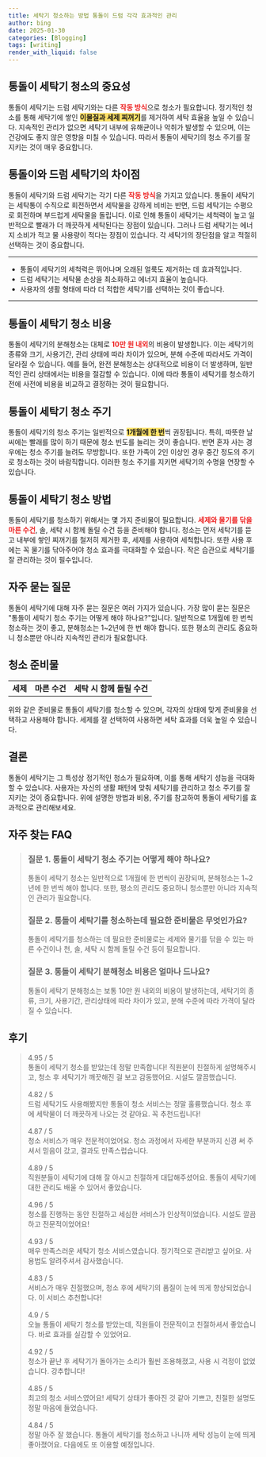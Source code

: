 ```yaml
---
title: 세탁기 청소하는 방법 통돌이 드럼 각각 효과적인 관리
author: bing
date: 2025-01-30
categories: [Blogging]
tags: [writing]
render_with_liquid: false
---
```



<h2 id='통돌이 세탁기 청소의 중요성'>통돌이 세탁기 청소의 중요성</h2>

<p>통돌이 세탁기는 드럼 세탁기와는 다른 <b><span style="color: #ee2323;">작동 방식</span></b>으로 청소가 필요합니다. 정기적인 청소를 통해 세탁기에 쌓인 <b><span style="background-color: #ffe066;">이물질과 세제 찌꺼기</span></b>를 제거하여 세탁 효율을 높일 수 있습니다. 지속적인 관리가 없으면 세탁기 내부에 유해균이나 악취가 발생할 수 있으며, 이는 건강에도 좋지 않은 영향을 미칠 수 있습니다. 따라서 통돌이 세탁기의 청소 주기를 잘 지키는 것이 매우 중요합니다.</p>

<h2 id='통돌이와 드럼 세탁기의 차이점'>통돌이와 드럼 세탁기의 차이점</h2>

<p>통돌이 세탁기와 드럼 세탁기는 각기 다른 <b><span style="color: #ee2323;">작동 방식</span></b>을 가지고 있습니다. 통돌이 세탁기는 세탁통이 수직으로 회전하면서 세탁물을 강하게 비비는 반면, 드럼 세탁기는 수평으로 회전하며 부드럽게 세탁물을 돌립니다. 이로 인해 통돌이 세탁기는 세척력이 높고 일반적으로 빨래가 더 깨끗하게 세탁된다는 장점이 있습니다. 그러나 드럼 세탁기는 에너지 소비가 적고 물 사용량이 적다는 장점이 있습니다. 각 세탁기의 장단점을 알고 적절히 선택하는 것이 중요합니다.</p>

<hr />

<ul>
    <li>통돌이 세탁기의 세척력은 뛰어나며 오래된 얼룩도 제거하는 데 효과적입니다.</li>
    <li>드럼 세탁기는 세탁물 손상을 최소화하고 에너지 효율이 높습니다.</li>
    <li>사용자의 생활 형태에 따라 더 적합한 세탁기를 선택하는 것이 좋습니다.</li>
</ul>

<hr />

<h2 id='통돌이 세탁기 청소 비용'>통돌이 세탁기 청소 비용</h2>

<p>통돌이 세탁기의 분해청소는 대체로 <b><span style="color: #ee2323;">10만 원 내외</span></b>의 비용이 발생합니다. 이는 세탁기의 종류와 크기, 사용기간, 관리 상태에 따라 차이가 있으며, 분해 수준에 따라서도 가격이 달라질 수 있습니다. 예를 들어, 완전 분해청소는 상대적으로 비용이 더 발생하며, 일반적인 관리 상태에서는 비용을 절감할 수 있습니다. 이에 따라 통돌이 세탁기를 청소하기 전에 사전에 비용을 비교하고 결정하는 것이 필요합니다.</p>

<h2 id='통돌이 세탁기 청소 주기'>통돌이 세탁기 청소 주기</h2>

<p>통돌이 세탁기의 청소 주기는 일반적으로 <b><span style="background-color: #ffe066;">1개월에 한 번</span></b>씩 권장됩니다. 특히, 따뜻한 날씨에는 빨래를 많이 하기 때문에 청소 빈도를 늘리는 것이 좋습니다. 반면 혼자 사는 경우에는 청소 주기를 늘려도 무방합니다. 또한 가족이 2인 이상인 경우 중간 정도의 주기로 청소하는 것이 바람직합니다. 이러한 청소 주기를 지키면 세탁기의 수명을 연장할 수 있습니다.</p>

<h2 id='통돌이 세탁기 청소 방법'>통돌이 세탁기 청소 방법</h2>

<p>통돌이 세탁기를 청소하기 위해서는 몇 가지 준비물이 필요합니다. <b><span style="color: #ee2323;">세제와 물기를 닦을 마른 수건</span></b>, 솔, 세탁 시 함께 돌릴 수건 등을 준비해야 합니다. 청소는 먼저 세탁기를 뜯고 내부에 쌓인 찌꺼기를 철저히 제거한 후, 세제를 사용하여 세척합니다. 또한 사용 후에는 꼭 물기를 닦아주어야 청소 효과를 극대화할 수 있습니다. 작은 습관으로 세탁기를 잘 관리하는 것이 필수입니다.</p>

<h2 id='자주 묻는 질문'>자주 묻는 질문</h2>

<p>통돌이 세탁기에 대해 자주 묻는 질문은 여러 가지가 있습니다. 가장 많이 묻는 질문은 "통돌이 세탁기 청소 주기는 어떻게 해야 하나요?"입니다. 일반적으로 1개월에 한 번씩 청소하는 것이 좋고, 분해청소는 1~2년에 한 번 해야 합니다. 또한 평소의 관리도 중요하니 청소뿐만 아니라 지속적인 관리가 필요합니다.</p>

<h2 id='청소 준비물'>청소 준비물</h2>

<table>
    <tr>
        <td style="text-align: center; height: 17px;"><b>세제</b></td>
        <td style="text-align: center; height: 17px;"><b>마른 수건</b></td>
        <td style="text-align: center; height: 17px;"><b>세탁 시 함께 돌릴 수건</b></td>
    </tr>
</table>

<p>위와 같은 준비물로 통돌이 세탁기를 청소할 수 있으며, 각자의 상태에 맞게 준비물을 선택하고 사용해야 합니다. 세제를 잘 선택하여 사용하면 세탁 효과를 더욱 높일 수 있습니다.</p>

<h2 id='결론'>결론</h2>

<p>통돌이 세탁기는 그 특성상 정기적인 청소가 필요하며, 이를 통해 세탁기 성능을 극대화할 수 있습니다. 사용자는 자신의 생활 패턴에 맞춰 세탁기를 관리하고 청소 주기를 잘 지키는 것이 중요합니다. 위에 설명한 방법과 비용, 주기를 참고하여 통돌이 세탁기를 효과적으로 관리해보세요.</p>


<h2 id='자주_찾는_FAQ'>자주 찾는 FAQ</h2>
<div itemscope="" itemtype="https://schema.org/FAQPage"> 
<blockquote> 
<div itemscope="" itemprop="mainEntity" itemtype="https://schema.org/Question"> 
<h3 itemprop="name">질문 1. 통돌이 세탁기 청소 주기는 어떻게 해야 하나요?</h3> 
<div itemscope="" itemprop="acceptedAnswer" itemtype="https://schema.org/Answer"> 
<span itemprop="text"> 
<p>통돌이 세탁기 청소는 일반적으로 1개월에 한 번씩이 권장되며, 분해청소는 1~2년에 한 번씩 해야 합니다. 또한, 평소의 관리도 중요하니 청소뿐만 아니라 지속적인 관리가 필요합니다.</p> 
</span> 
</div> 
</div> 

<div itemscope="" itemprop="mainEntity" itemtype="https://schema.org/Question"> 
<h3 itemprop="name">질문 2. 통돌이 세탁기를 청소하는데 필요한 준비물은 무엇인가요?</h3> 
<div itemscope="" itemprop="acceptedAnswer" itemtype="https://schema.org/Answer"> 
<span itemprop="text"> 
<p>통돌이 세탁기를 청소하는 데 필요한 준비물로는 세제와 물기를 닦을 수 있는 마른 수건이나 천, 솔, 세탁 시 함께 돌릴 수건 등이 필요합니다.</p> 
</span> 
</div> 
</div> 

<div itemscope="" itemprop="mainEntity" itemtype="https://schema.org/Question"> 
<h3 itemprop="name">질문 3. 통돌이 세탁기 분해청소 비용은 얼마나 드나요?</h3> 
<div itemscope="" itemprop="acceptedAnswer" itemtype="https://schema.org/Answer"> 
<span itemprop="text"> 
<p>통돌이 세탁기 분해청소는 보통 10만 원 내외의 비용이 발생하는데, 세탁기의 종류, 크기, 사용기간, 관리상태에 따라 차이가 있고, 분해 수준에 따라 가격이 달라질 수 있습니다.</p> 
</span> 
</div> 
</div> 
</blockquote> 
</div>
<h2 id='후기'>후기</h2>
<div itemscope itemtype="https://schema.org/Product">
  <blockquote>
  <div itemprop="review" itemscope itemtype="https://schema.org/Review">
      <div itemprop="reviewRating" itemscope itemtype="https://schema.org/Rating"> <span itemprop="ratingValue">4.95</span> / <span itemprop="bestRating">5</span> </div>
      <span itemprop="reviewBody">통돌이 세탁기 청소를 받았는데 정말 만족합니다! 직원분이 친절하게 설명해주시고, 청소 후 세탁기가 깨끗해진 걸 보고 감동했어요. 시설도 깔끔했습니다.</span>
  </div>
  <br>
  <div itemprop="review" itemscope itemtype="https://schema.org/Review">
      <div itemprop="reviewRating" itemscope itemtype="https://schema.org/Rating"> <span itemprop="ratingValue">4.82</span> / <span itemprop="bestRating">5</span> </div>
      <span itemprop="reviewBody">드럼 세탁기도 사용해봤지만 통돌이 청소 서비스는 정말 훌륭했습니다. 청소 후에 세탁물이 더 깨끗하게 나오는 것 같아요. 꼭 추천드립니다!</span>
  </div>
  <br>
  <div itemprop="review" itemscope itemtype="https://schema.org/Review">
      <div itemprop="reviewRating" itemscope itemtype="https://schema.org/Rating"> <span itemprop="ratingValue">4.87</span> / <span itemprop="bestRating">5</span> </div>
      <span itemprop="reviewBody">청소 서비스가 매우 전문적이었어요. 청소 과정에서 자세한 부분까지 신경 써 주셔서 믿음이 갔고, 결과도 만족스럽습니다.</span>
  </div>
  <br>
  <div itemprop="review" itemscope itemtype="https://schema.org/Review">
      <div itemprop="reviewRating" itemscope itemtype="https://schema.org/Rating"> <span itemprop="ratingValue">4.89</span> / <span itemprop="bestRating">5</span> </div>
      <span itemprop="reviewBody">직원분들이 세탁기에 대해 잘 아시고 친절하게 대답해주셨어요. 통돌이 세탁기에 대한 관리도 배울 수 있어서 좋았습니다.</span>
  </div>
  <br>
  <div itemprop="review" itemscope itemtype="https://schema.org/Review">
      <div itemprop="reviewRating" itemscope itemtype="https://schema.org/Rating"> <span itemprop="ratingValue">4.96</span> / <span itemprop="bestRating">5</span> </div>
      <span itemprop="reviewBody">청소를 진행하는 동안 친절하고 세심한 서비스가 인상적이었습니다. 시설도 깔끔하고 전문적이었어요!</span>
  </div>
  <br>
  <div itemprop="review" itemscope itemtype="https://schema.org/Review">
      <div itemprop="reviewRating" itemscope itemtype="https://schema.org/Rating"> <span itemprop="ratingValue">4.93</span> / <span itemprop="bestRating">5</span> </div>
      <span itemprop="reviewBody">매우 만족스러운 세탁기 청소 서비스였습니다. 정기적으로 관리받고 싶어요. 사용법도 알려주셔서 감사했습니다.</span>
  </div>
  <br>
  <div itemprop="review" itemscope itemtype="https://schema.org/Review">
      <div itemprop="reviewRating" itemscope itemtype="https://schema.org/Rating"> <span itemprop="ratingValue">4.83</span> / <span itemprop="bestRating">5</span> </div>
      <span itemprop="reviewBody">서비스가 매우 친절했으며, 청소 후에 세탁기의 품질이 눈에 띄게 향상되었습니다. 이 서비스 추천합니다!</span>
  </div>
  <br>
  <div itemprop="review" itemscope itemtype="https://schema.org/Review">
      <div itemprop="reviewRating" itemscope itemtype="https://schema.org/Rating"> <span itemprop="ratingValue">4.9</span> / <span itemprop="bestRating">5</span> </div>
      <span itemprop="reviewBody">오늘 통돌이 세탁기 청소를 받았는데, 직원들이 전문적이고 친절하셔서 좋았습니다. 바로 효과를 실감할 수 있었어요.</span>
  </div>
  <br>
  <div itemprop="review" itemscope itemtype="https://schema.org/Review">
      <div itemprop="reviewRating" itemscope itemtype="https://schema.org/Rating"> <span itemprop="ratingValue">4.92</span> / <span itemprop="bestRating">5</span> </div>
      <span itemprop="reviewBody">청소가 끝난 후 세탁기가 돌아가는 소리가 훨씬 조용해졌고, 사용 시 걱정이 없었습니다. 강추합니다!</span>
  </div>
  <br>
  <div itemprop="review" itemscope itemtype="https://schema.org/Review">
      <div itemprop="reviewRating" itemscope itemtype="https://schema.org/Rating"> <span itemprop="ratingValue">4.85</span> / <span itemprop="bestRating">5</span> </div>
      <span itemprop="reviewBody">최고의 청소 서비스였어요! 세탁기 상태가 좋아진 것 같아 기쁘고, 친절한 설명도 정말 마음에 들었습니다.</span>
  </div>
  <br>
  <div itemprop="review" itemscope itemtype="https://schema.org/Review">
      <div itemprop="reviewRating" itemscope itemtype="https://schema.org/Rating"> <span itemprop="ratingValue">4.84</span> / <span itemprop="bestRating">5</span> </div>
      <span itemprop="reviewBody">정말 아주 잘 했습니다. 통돌이 세탁기를 청소하고 나니까 세탁 성능이 눈에 띄게 좋아졌어요. 다음에도 또 이용할 예정입니다.</span>
  </div>
  </blockquote>
</div>
